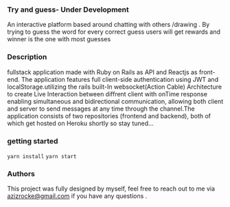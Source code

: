 ### Try and guess- Under Development
An interactive platform based around chatting with others /drawing . By trying to guess the word for every correct guess users will get rewards and winner is the one with most guesses

### Description
fullstack application made with Ruby on Rails as API and Reactjs as front-end. The application features full client-side authentication using JWT and localStorage.utilizing the rails built-In websocket(Action Cable) Architecture to create Live Interaction between diffrent client with onTime response enabling simultaneous and bidirectional communication, allowing both client and server to send messages at any time through the channel.The application consists of two repositories (frontend and backend), both of which get hosted on Heroku shortly so stay tuned...

### getting started
`yarn install`
`yarn start`
### Authors
This project was fully designed by myself, feel free to reach out to me via azizrocke@gmail.com if you have any questions .